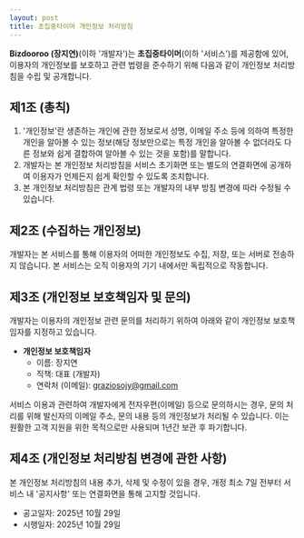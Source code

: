 ```yaml
---
layout: post
title: 초집중타이머 개인정보 처리방침
---
```


**Bizdooroo (장지연)**(이하 '개발자')는 **초집중타이머**(이하 '서비스')를 제공함에 있어, 이용자의 개인정보를 보호하고 관련 법령을 준수하기 위해 다음과 같이 개인정보 처리방침을 수립 및 공개합니다.

## **제1조 (총칙)**

1. '개인정보'란 생존하는 개인에 관한 정보로서 성명, 이메일 주소 등에 의하여 특정한 개인을 알아볼 수 있는 정보(해당 정보만으로는 특정 개인을 알아볼 수 없더라도 다른 정보와 쉽게 결합하여 알아볼 수 있는 것을 포함)를 말합니다.
2. 개발자는 본 개인정보 처리방침을 서비스 초기화면 또는 별도의 연결화면에 공개하여 이용자가 언제든지 쉽게 확인할 수 있도록 조치합니다.
3. 본 개인정보 처리방침은 관계 법령 또는 개발자의 내부 방침 변경에 따라 수정될 수 있습니다.

## **제2조 (수집하는 개인정보)**

개발자는 본 서비스를 통해 이용자의 어떠한 개인정보도 수집, 저장, 또는 서버로 전송하지 않습니다. 본 서비스는 오직 이용자의 기기 내에서만 독립적으로 작동합니다.

## **제3조 (개인정보 보호책임자 및 문의)**

개발자는 이용자의 개인정보 관련 문의를 처리하기 위하여 아래와 같이 개인정보 보호책임자를 지정하고 있습니다.

- **개인정보 보호책임자**
  - 이름: 장지연
  - 직책: 대표 (개발자)
  - 연락처 (이메일): graziosojy@gmail.com

서비스 이용과 관련하여 개발자에게 전자우편(이메일) 등으로 문의하시는 경우, 문의 처리를 위해 발신자의 이메일 주소, 문의 내용 등의 개인정보가 처리될 수 있습니다. 이는 원활한 고객 지원을 위한 목적으로만 사용되며 1년간 보관 후 파기합니다.

## **제4조 (개인정보 처리방침 변경에 관한 사항)**

본 개인정보 처리방침의 내용 추가, 삭제 및 수정이 있을 경우, 개정 최소 7일 전부터 서비스 내 '공지사항' 또는 연결화면을 통해 고지할 것입니다.

- 공고일자: 2025년 10월 29일
- 시행일자: 2025년 10월 29일
